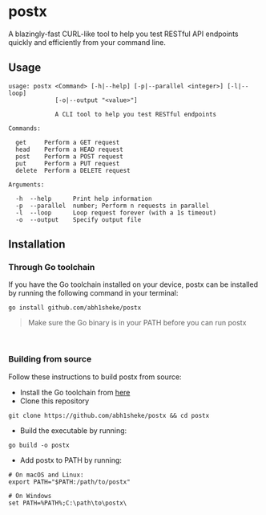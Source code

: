 # postx
A blazingly-fast CURL-like tool to help you test RESTful API endpoints quickly and efficiently from your command line.

## Usage

```
usage: postx <Command> [-h|--help] [-p|--parallel <integer>] [-l|--loop]
             [-o|--output "<value>"]

             A CLI tool to help you test RESTful endpoints

Commands:

  get     Perform a GET request
  head    Perform a HEAD request
  post    Perform a POST request
  put     Perform a PUT request
  delete  Perform a DELETE request

Arguments:

  -h  --help      Print help information
  -p  --parallel  number; Perform n requests in parallel
  -l  --loop      Loop request forever (with a 1s timeout)
  -o  --output    Specify output file
```

## Installation
### Through Go toolchain
If you have the Go toolchain installed on your device, postx can be installed by running the following command in your terminal:
```
go install github.com/abh1sheke/postx
```

> Make sure the Go binary is in your PATH before you can run postx

<br />

### Building from source
Follow these instructions to build postx from source:
  * Install the Go toolchain from [here](https://go.dev/doc/install)
  * Clone this repository
  ```
  git clone https://github.com/abh1sheke/postx && cd postx
  ```
  * Build the executable by running:
  ```
  go build -o postx
  ```
  * Add postx to PATH by running:
  ```
  # On macOS and Linux:
  export PATH="$PATH:/path/to/postx"

  # On Windows
  set PATH=%PATH%;C:\path\to\postx\
  ```

